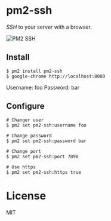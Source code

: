 

# pm2-ssh

*SSH* to your server with a browser.

![PM2 SSH](https://github.com/pm2-hive/pm2-ssg/raw/master/preview.png)

## Install

```
$ pm2 install pm2-ssh
$ google-chrome http://localhost:8080
```

Username: foo
Password: bar

## Configure

```
# Changer user
$ pm2 set pm2-ssh:username foo

# Change password
$ pm2 set pm2-ssh:password bar

# Change port
$ pm2 set pm2-ssh:port 7890

# Use https
$ pm2 set pm2-ssh:https true
```

# License

MIT
